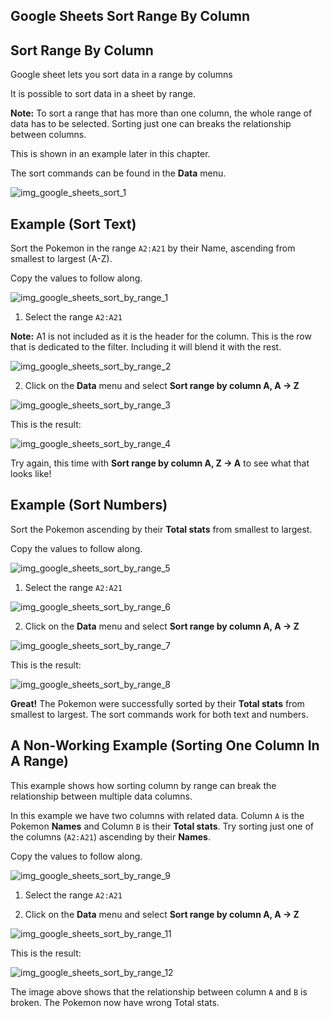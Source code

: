 Google Sheets Sort Range By Column
---



Sort Range By Column
---
Google sheet lets you sort data in a range by columns

It is possible to sort data in a sheet by range.

**Note:** To sort a range that has more than one column, the whole range of data has to be selected. Sorting just one can breaks the relationship between columns.

This is shown in an example later in this chapter.

The sort commands can be found in the **Data** menu.

![img_google_sheets_sort_1](https://user-images.githubusercontent.com/47166768/192151866-93c451d1-2ac5-49df-bcfa-82413df3dcd2.png)


Example (Sort Text)
---
Sort the Pokemon in the range `A2:A21` by their Name, ascending from smallest to largest (A-Z).

Copy the values to follow along.

![img_google_sheets_sort_by_range_1](https://user-images.githubusercontent.com/47166768/192152026-5867c43a-babf-4bde-9bd9-e870157cb471.png)

1. Select the range `A2:A21`


**Note:** A1 is not included as it is the header for the column. This is the row that is dedicated to the filter. Including it will blend it with the rest.

![img_google_sheets_sort_by_range_2](https://user-images.githubusercontent.com/47166768/192152100-7a528e2d-2bad-4dad-bb8c-7ebc199d2b8d.png)


2. Click on the **Data** menu and select **Sort range by column A, A → Z**

![img_google_sheets_sort_by_range_3](https://user-images.githubusercontent.com/47166768/192152129-ab3af1dc-b431-4ea6-b959-aba2b046aabc.png)


This is the result:

![img_google_sheets_sort_by_range_4](https://user-images.githubusercontent.com/47166768/192152136-2e82b836-ddc5-4bc7-9bff-1c8a8e0e0ad6.png)


Try again, this time with **Sort range by column A, Z → A** to see what that looks like!





Example (Sort Numbers)
---
Sort the Pokemon ascending by their **Total stats** from smallest to largest.

Copy the values to follow along.

![img_google_sheets_sort_by_range_5](https://user-images.githubusercontent.com/47166768/192152224-5e68d56c-816f-4989-9f34-3d1253e19c53.png)



1. Select the range `A2:A21`

![img_google_sheets_sort_by_range_6](https://user-images.githubusercontent.com/47166768/192152331-8e554698-f789-4080-af9d-b70e93f8aa33.png)


2. Click on the **Data** menu and select **Sort range by column A, A → Z**

![img_google_sheets_sort_by_range_7](https://user-images.githubusercontent.com/47166768/192152340-e21242c6-66f4-4ada-9c35-b2038e192e15.png)


This is the result:

![img_google_sheets_sort_by_range_8](https://user-images.githubusercontent.com/47166768/192152380-a9b7347b-f098-4ee8-8420-168bdb2cbd99.png)

**Great!** The Pokemon were successfully sorted by their **Total stats** from smallest to largest. The sort commands work for both text and numbers.

A Non-Working Example (Sorting One Column In A Range)
---
This example shows how sorting column by range can break the relationship between multiple data columns.

In this example we have two columns with related data. Column `A` is the Pokemon **Names** and Column `B` is their **Total stats**. Try sorting just one of the columns (`A2:A21`) ascending by their **Names**.

Copy the values to follow along.

![img_google_sheets_sort_by_range_9](https://user-images.githubusercontent.com/47166768/192152620-a6a16274-13d7-453a-b16a-e9a4b512cc6a.png)

1. Select the range `A2:A21`


2. Click on the **Data** menu and select **Sort range by column A, A → Z**

![img_google_sheets_sort_by_range_11](https://user-images.githubusercontent.com/47166768/192152688-a517d5f7-55a5-45b1-a08b-29ba925b4116.png)

This is the result:

![img_google_sheets_sort_by_range_12](https://user-images.githubusercontent.com/47166768/192152706-ab378a11-0ae7-4c78-90f0-9f5c37fc5e8f.png)

The image above shows that the relationship between column `A` and `B` is broken. The Pokemon now have wrong Total stats.







